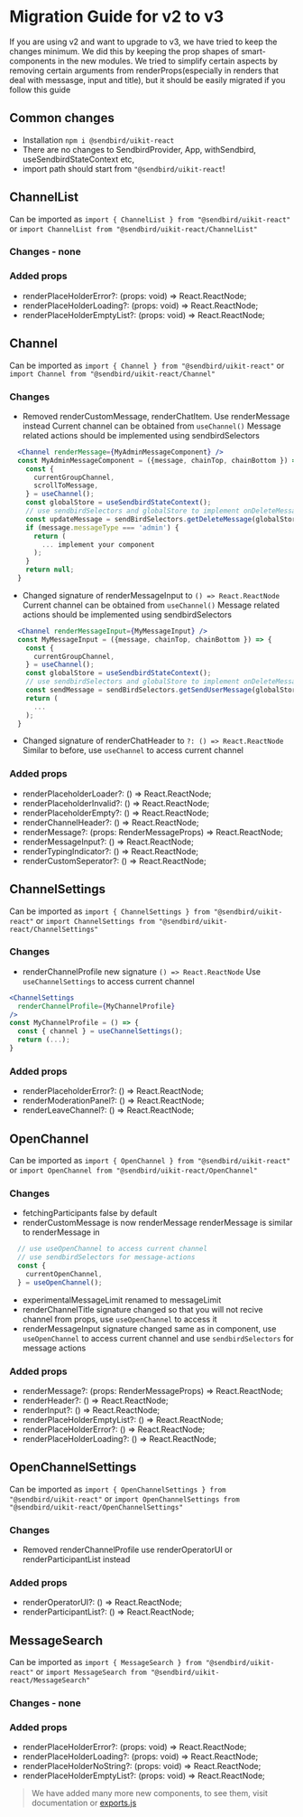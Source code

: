 # Migration Guide for v2 to v3

If you are using v2 and want to upgrade to v3, we have tried to keep the changes minimum. We did this by keeping the prop shapes of smart-components in the new modules. We tried to simplify certain aspects by removing certain arguments from renderProps(especially in renders that deal with messasge, input and title), but it should be easily migrated if you follow this guide

## Common changes
* Installation `npm i @sendbird/uikit-react`
* There are no changes to SendbirdProvider, App, withSendbird, useSendbirdStateContext etc,
* import path should start from `"@sendbird/uikit-react`!

## ChannelList

Can be imported as `import { ChannelList } from "@sendbird/uikit-react"`
or `import ChannelList from "@sendbird/uikit-react/ChannelList"`

### Changes - none
### Added props
  * renderPlaceHolderError?: (props: void) => React.ReactNode;
  * renderPlaceHolderLoading?: (props: void) => React.ReactNode;
  * renderPlaceHolderEmptyList?: (props: void) => React.ReactNode;

## Channel

Can be imported as `import { Channel } from "@sendbird/uikit-react"`
or `import Channel from "@sendbird/uikit-react/Channel"`

### Changes
  * Removed renderCustomMessage, renderChatItem. Use renderMessage instead
  Current channel can be obtained from `useChannel()`
  Message related actions should be implemented using sendbirdSelectors
  ```jsx
    <Channel renderMessage={MyAdminMessageComponent} />
    const MyAdminMessageComponent = ({message, chainTop, chainBottom }) => {
      const {
        currentGroupChannel,
        scrollToMessage,
      } = useChannel();
      const globalStore = useSendbirdStateContext();
      // use sendbirdSelectors and globalStore to implement onDeleteMessage, onUpdateMessage, onResendMessage
      const updateMessage = sendBirdSelectors.getDeleteMessage(globalStore);
      if (message.messageType === 'admin') {
        return (
          ... implement your component
        );
      }
      return null;
    }
  ```
  * Changed signature of renderMessageInput to `() => React.ReactNode`
    Current channel can be obtained from `useChannel()`
    Message related actions should be implemented using sendbirdSelectors
  ```jsx
    <Channel renderMessageInput={MyMessageInput} />
    const MyMessageInput = ({message, chainTop, chainBottom }) => {
      const {
        currentGroupChannel,
      } = useChannel();
      const globalStore = useSendbirdStateContext();
      // use sendbirdSelectors and globalStore to implement onDeleteMessage, onUpdateMessage, onResendMessage
      const sendMessage = sendBirdSelectors.getSendUserMessage(globalStore);
      return (
        ...
      );
    }
  ```
  * Changed signature of renderChatHeader to `?: () => React.ReactNode`
    Similar to before, use `useChannel` to access current channel
### Added props
  * renderPlaceholderLoader?: () => React.ReactNode;
  * renderPlaceholderInvalid?: () => React.ReactNode;
  * renderPlaceholderEmpty?: () => React.ReactNode;
  * renderChannelHeader?: () => React.ReactNode;
  * renderMessage?: (props: RenderMessageProps) => React.ReactNode;
  * renderMessageInput?: () => React.ReactNode;
  * renderTypingIndicator?: () => React.ReactNode;
  * renderCustomSeperator?: () => React.ReactNode;

## ChannelSettings

Can be imported as `import { ChannelSettings } from "@sendbird/uikit-react"`
or `import ChannelSettings from "@sendbird/uikit-react/ChannelSettings"`

### Changes
  * renderChannelProfile new signature `() => React.ReactNode`
  Use `useChannelSettings` to access current channel

  ```jsx
  <ChannelSettings
    renderChannelProfile={MyChannelProfile}
  />
  const MyChannelProfile = () => {
    const { channel } = useChannelSettings();
    return (...);
  }
  ```
### Added props
  * renderPlaceholderError?: () => React.ReactNode;
  * renderModerationPanel?: () => React.ReactNode;
  * renderLeaveChannel?: () => React.ReactNode;

## OpenChannel

Can be imported as `import { OpenChannel } from "@sendbird/uikit-react"`
or `import OpenChannel from "@sendbird/uikit-react/OpenChannel"`

### Changes
  * fetchingParticipants false by default
  * renderCustomMessage is now renderMessage
  renderMessage is similar to renderMessage in <Channel />
  ```jsx
    // use useOpenChannel to access current channel
    // use sendbirdSelectors for message-actions
    const {
      currentOpenChannel,
    } = useOpenChannel();

  ```
  * experimentalMessageLimit renamed to messageLimit
  * renderChannelTitle signature changed so that you will not recive channel from props, use `useOpenChannel` to access it
  * renderMessageInput signature changed same as in <Channel /> component,
  use `useOpenChannel` to access current channel and use `sendbirdSelectors` for message actions
### Added props
  * renderMessage?: (props: RenderMessageProps) => React.ReactNode;
  * renderHeader?: () => React.ReactNode;
  * renderInput?: () => React.ReactNode;
  * renderPlaceHolderEmptyList?: () => React.ReactNode;
  * renderPlaceHolderError?: () => React.ReactNode;
  * renderPlaceHolderLoading?: () => React.ReactNode;

## OpenChannelSettings

Can be imported as `import { OpenChannelSettings } from "@sendbird/uikit-react"`
or `import OpenChannelSettings from "@sendbird/uikit-react/OpenChannelSettings"`

### Changes
  * Removed renderChannelProfile use renderOperatorUI or renderParticipantList instead
### Added props
  * renderOperatorUI?: () => React.ReactNode;
  * renderParticipantList?: () => React.ReactNode;

## MessageSearch

Can be imported as `import { MessageSearch } from "@sendbird/uikit-react"`
or `import MessageSearch from "@sendbird/uikit-react/MessageSearch"`

### Changes - none
### Added props
  * renderPlaceHolderError?: (props: void) => React.ReactNode;
  * renderPlaceHolderLoading?: (props: void) => React.ReactNode;
  * renderPlaceHolderNoString?: (props: void) => React.ReactNode;
  * renderPlaceHolderEmptyList?: (props: void) => React.ReactNode;

> We have added many more new components, to see them, visit documentation or [exports.js](exports.js)
